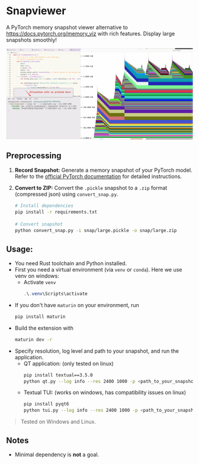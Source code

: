 # Snapviewer

A PyTorch memory snapshot viewer alternative to https://docs.pytorch.org/memory_viz with rich features. Display large snapshots smoothly! 

![alt text](snapviewer.gif)

## Preprocessing

1.  **Record Snapshot:** Generate a memory snapshot of your PyTorch model. Refer to the [official PyTorch documentation](https://www.google.com/search?q=https://pytorch.org/docs/stable/cuda.html%23memory-management) for detailed instructions.

2.  **Convert to ZIP:** Convert the `.pickle` snapshot to a `.zip` format (compressed json) using `convert_snap.py`.

    ```sh
    # Install dependencies
    pip install -r requirements.txt

    # Convert snapshot
    python convert_snap.py -i snap/large.pickle -o snap/large.zip
    ```

## Usage:
- You need Rust toolchain and Python installed.
- First you need a virtual environment (via `venv` or `conda`). Here we use venv on windows:
  - Activate `venv`
    ```powershell
    .\.venv\Scripts\activate
    ```
- If you don't have `maturin` on your environment, run
  ```sh
  pip install maturin
  ```
- Build the extension with
  ```sh
  maturin dev -r
  ```
- Specify resolution, log level and path to your snapshot, and run the application.
  - QT application: (only tested on linux)
    ```sh
    pip install textual==3.5.0
    python qt.py --log info --res 2400 1000 -p <path_to_your_snapshot>
    ```
  - Textual TUI: (works on windows, has compatibility issues on linux)
    ```sh
    pip install pyqt6
    python tui.py --log info --res 2400 1000 -p <path_to_your_snapshot>
    ```

> Tested on Windows and Linux.


## Notes
- Minimal dependency is **not** a goal.

